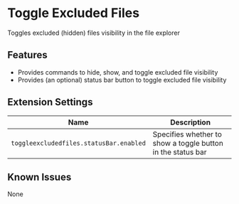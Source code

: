 # Toggle Excluded Files

Toggles excluded (hidden) files visibility in the file explorer

## Features

- Provides commands to hide, show, and toggle excluded file visibility
- Provides (an optional) status bar button to toggle excluded file visibility

## Extension Settings

|Name | Description
|-----|------------
|`toggleexcludedfiles.statusBar.enabled`|Specifies whether to show a toggle button in the status bar

## Known Issues

None
